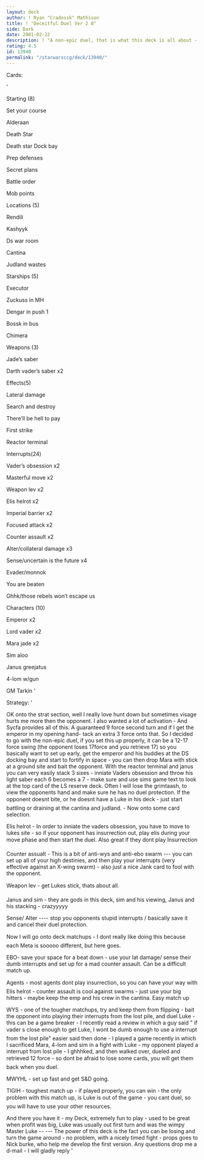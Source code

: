 ```yaml
---
layout: deck
author: ! Ryan "Cradossk" Mathison
title: ! "Deceitful Duel Ver 2 0"
side: Dark
date: 2001-02-22
description: ! "A non-epic duel, that is what this deck is all about - it truely is a game breaker. Take a look"
rating: 4.5
id: 13940
permalink: "/starwarsccg/deck/13940/"
---
```

Cards: 

' 

Starting (8)

Set your course

Alderaan

Death Star

Death star Dock bay

Prep defenses

Secret plans

Battle order

Mob points


Locations (5)

Rendili

Kashyyk

Ds war room

Cantina

Judland wastes


Starships (5)

Executor

Zuckuss in MH

Dengar in push 1

Bossk in bus

Chimera


Weapons (3)

Jade’s saber

Darth vader’s saber x2


Effects(5) 

Lateral damage

Search and destroy

There’ll be hell to pay

First strike

Reactor terminal


Interrupts(24)

Vader’s obsession x2

Masterful move x2

Weapon lev x2

Elis helrot x2

Imperial barrier x2

Focused attack x2

Counter assault x2

Alter/collateral damage x3

Sense/uncertain is the future x4

Evader/monnok

You are beaten

Ghhk/those rebels won’t escape us


Characters (10)

Emperor x2

Lord vader x2

Mara jade x2

Sim aloo

Janus greejatus

4-lom w/gun

GM Tarkin '

Strategy: '

OK onto the strat section, well I really love hunt down but sometimes visage hurts me more then the opponent. I also wanted a lot of activation - And Sycfa provides all of this. A guaranteed 9 force second turn and if I get the emperor in my opening hand- tack an extra 3 force onto that. So I decided to go with the non-epic duel, if you set this up properly, it can be a 12-17 force swing (the opponent loses 17force and you retrieve 17) so you basically want to set up early, get the emperor and his buddies at the DS docking bay and start to fortify in space - you can then drop Mara with stick at a ground site and bait the opponent. With the reactor terminal and janus you can very easily stack 3 sixes  - inniate Vaders obsession and throw his light saber each 6 becomes a 7 - make sure and use sims game text to look at the top card of the LS reserve deck. Often I will lose the grimtaash, to view the opponents hand and make sure he has no duel protection. If the opponent doesnt bite, or he doesnt have a Luke in his deck - just start battling or draining at the cantina and judland. - Now onto some card selection.


Elis helrot - In order to inniate the vaders obsession, you have to move to lukes site - so if your opponent has insurrection out, play elis during your move phase and then start the duel. Also great if they dont play Insurrection


Counter assualt - This is a bit of anti-wys and anti-ebo swarm --- you can set up all of your high destinies, and then play your interrupts (very effective against an X-wing swarm) - also just a nice Jank card to fool with the opponent.


Weapon lev - get Lukes stick, thats about all.


Janus and sim - they are gods in this deck, sim and his viewing, Janus and his stacking - crazyyyyy


Sense/ Alter ---- stop you opponents stupid interrupts / basically save it and cancel their duel protection.


Now I will go onto deck matchups - I dont really like doing this because each Meta is sooooo different, but here goes.



EBO- save your space for a beat down - use your lat damage/ sense their dumb interrupts and set up for a mad counter assault. Can be a difficult match up.


Agents - most agents dont play insurrection, so you can have your way with Elis helrot - counter assault is cool against swarms - just use your big hitters - maybe keep the emp and his crew in the cantina. Easy match up


WYS - one of the tougher matchups, try and keep them from flipping - bait the opponent into playing their interrupts from the lost pile, and duel Luke - this can be a game breaker - I recently read a review in which a guy said " if vader s close enough to get Luke, I wont be dumb enough to use a interrupt from the lost pile" easier said then done  - I played a game recently in which I sacrificed Mara, 4-lom and sim in a fight with Luke - my opponent played a interrupt from lost pile - I ghhhked, and then walked over, dueled  and retrieved 12 force - so dont be afraid to lose some cards, you will get them back when you duel.


MWYHL  - set up fast and get S&D going.


 TIGIH - toughest match up - if played properly, you can win - the only problem with this match up, is Luke is out of the game - you cant duel, so you will have to use your other resources.



And there you have it - my Deck, extremely fun to play - used to be great when profit was big, Luke was usually out first turn and was the wimpy Master Luke -- --- The power of this deck is the fact you can be losing and turn the game around - no problem, with a nicely timed fight - props goes to Nick burke, who help me develop the first version. Any questions drop me a d-mail - I will gladly reply '
